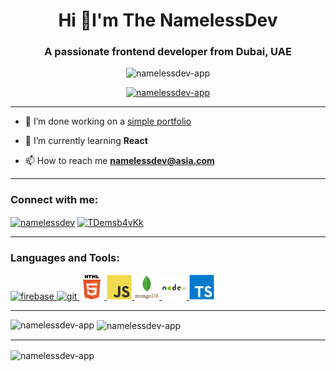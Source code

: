 <h1 align="center">Hi 👋I'm The NamelessDev</h1>
<h3 align="center">A passionate frontend developer from Dubai, UAE</h3>

<p align="center"> <img src="https://komarev.com/ghpvc/?username=namelessdev-app&label=Profile%20views&color=0e75b6&style=flat" alt="namelessdev-app" /> </p>

<p align="center"> <a href="https://github.com/ryo-ma/github-profile-trophy"><img src="https://github-profile-trophy.vercel.app/?username=namelessdev-app" alt="namelessdev-app" /></a> </p>

---

- 🔭 I’m done working on a [simple portfolio](namelessdev.vercel.app)

- 🌱 I’m currently learning **React**

- 📫 How to reach me **namelessdev@asia.com**

---

<h3 align="left">Connect with me:</h3>
<p align="left">
<a href="https://dev.to/namelessdev" target="blank"><img align="center" src="https://raw.githubusercontent.com/rahuldkjain/github-profile-readme-generator/master/src/images/icons/Social/devto.svg" alt="namelessdev" height="30" width="40" /></a>
<a href="https://discord.gg/TDemsb4vKk" target="blank"><img align="center" src="https://raw.githubusercontent.com/rahuldkjain/github-profile-readme-generator/master/src/images/icons/Social/discord.svg" alt="TDemsb4vKk" height="30" width="40" /></a>
</p>

---

<h3 align="left">Languages and Tools:</h3>
<p align="left"> <a href="https://firebase.google.com/" target="_blank" rel="noreferrer"> <img src="https://www.vectorlogo.zone/logos/firebase/firebase-icon.svg" alt="firebase" width="40" height="40"/> </a> <a href="https://git-scm.com/" target="_blank" rel="noreferrer"> <img src="https://www.vectorlogo.zone/logos/git-scm/git-scm-icon.svg" alt="git" width="40" height="40"/> </a> <a href="https://www.w3.org/html/" target="_blank" rel="noreferrer"> <img src="https://raw.githubusercontent.com/devicons/devicon/master/icons/html5/html5-original-wordmark.svg" alt="html5" width="40" height="40"/> </a> <a href="https://developer.mozilla.org/en-US/docs/Web/JavaScript" target="_blank" rel="noreferrer"> <img src="https://raw.githubusercontent.com/devicons/devicon/master/icons/javascript/javascript-original.svg" alt="javascript" width="40" height="40"/> </a> <a href="https://www.mongodb.com/" target="_blank" rel="noreferrer"> <img src="https://raw.githubusercontent.com/devicons/devicon/master/icons/mongodb/mongodb-original-wordmark.svg" alt="mongodb" width="40" height="40"/> </a> <a href="https://nodejs.org" target="_blank" rel="noreferrer"> <img src="https://raw.githubusercontent.com/devicons/devicon/master/icons/nodejs/nodejs-original-wordmark.svg" alt="nodejs" width="40" height="40"/> </a> <a href="https://www.typescriptlang.org/" target="_blank" rel="noreferrer"> <img src="https://raw.githubusercontent.com/devicons/devicon/master/icons/typescript/typescript-original.svg" alt="typescript" width="40" height="40"/> </a> </p>

---

<p><img align="left" src="https://github-readme-stats.vercel.app/api/top-langs?username=namelessdev-app&show_icons=true&locale=en&layout=compact" alt="namelessdev-app" /></p>
<p>&nbsp;<img align="center" src="https://github-readme-stats.vercel.app/api?username=namelessdev-app&show_icons=true&locale=en" alt="namelessdev-app" /></p>

---

<p><img align="center" src="https://github-readme-streak-stats.herokuapp.com/?user=namelessdev-app&" alt="namelessdev-app" /></p>
